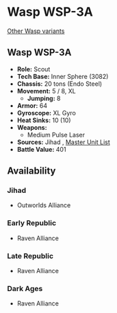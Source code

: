 # Wasp WSP-3A 

[Other Wasp variants](../wasp.md) 

## Wasp WSP-3A 

- **Role:** Scout 
- **Tech Base:** Inner Sphere (3082) 
- **Chassis:** 20 tons (Endo Steel) 
- **Movement:** 5 / 8, XL 
  - **Jumping:** 8 
- **Armor:** 64 
- **Gyroscope:** XL Gyro 
- **Heat Sinks:** 10 (10) 
- **Weapons:** 
  - Medium Pulse Laser 
- **Sources:** Jihad , [Master Unit List](http://masterunitlist.info/Unit/Details/3526/wasp-wsp-3a) 
- **Battle Value:** 401 

## Availability 

### Jihad 

- Outworlds Alliance 

### Early Republic 

- Raven Alliance 

### Late Republic 

- Raven Alliance 

### Dark Ages 

- Raven Alliance 

